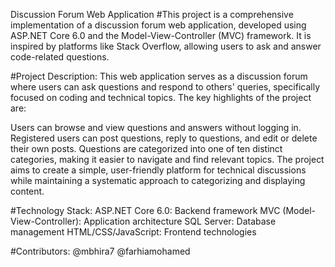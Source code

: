 Discussion Forum Web Application
#This project is a comprehensive implementation of a discussion forum web application, developed using ASP.NET Core 6.0 and the Model-View-Controller (MVC) framework. It is inspired by platforms like Stack Overflow, allowing users to ask and answer code-related questions.

#Project Description: This web application serves as a discussion forum where users can ask questions and respond to others' queries, specifically focused on coding and technical topics. The key highlights of the project are:

Users can browse and view questions and answers without logging in. Registered users can post questions, reply to questions, and edit or delete their own posts. Questions are categorized into one of ten distinct categories, making it easier to navigate and find relevant topics. The project aims to create a simple, user-friendly platform for technical discussions while maintaining a systematic approach to categorizing and displaying content.

#Technology Stack: ASP.NET Core 6.0: Backend framework MVC (Model-View-Controller): Application architecture SQL Server: Database management HTML/CSS/JavaScript: Frontend technologies

#Contributors: @mbhira7 @farhiamohamed
